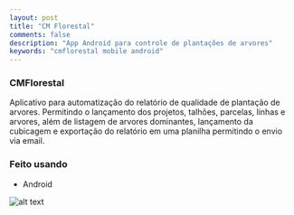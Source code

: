 ```yaml
---
layout: post
title: "CM Florestal"
comments: false
description: "App Android para controle de plantações de arvores"
keywords: "cmflorestal mobile android"
---
```


### CMFlorestal

Aplicativo para automatização do relatório de qualidade de plantação de arvores. Permitindo o lançamento dos projetos, talhões, parcelas, linhas e arvores, além de listagem de arvores dominantes, lançamento da cubicagem e exportação do relatório em uma planilha permitindo o envio via email.

### Feito usando
- Android

![alt text](https://preview.ibb.co/bCw7ie/florestal_app.png)
